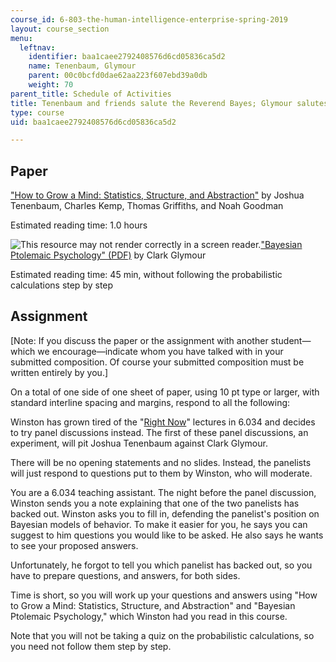 ```yaml
---
course_id: 6-803-the-human-intelligence-enterprise-spring-2019
layout: course_section
menu:
  leftnav:
    identifier: baa1caee2792408576d6cd05836ca5d2
    name: Tenenbaum, Glymour
    parent: 00c0bcfd0dae62aa223f607ebd39a0db
    weight: 70
parent_title: Schedule of Activities
title: Tenenbaum and friends salute the Reverend Bayes; Glymour salutes Kepler
type: course
uid: baa1caee2792408576d6cd05836ca5d2

---
```


Paper
-----

["How to Grow a Mind: Statistics, Structure, and Abstraction"](https://www.ncbi.nlm.nih.gov/pubmed/21393536) by Joshua Tenenbaum, Charles Kemp, Thomas Griffiths, and Noah Goodman

Estimated reading time: 1.0 hours

![This resource may not render correctly in a screen reader.](/images/inacessible.gif)["Bayesian Ptolemaic Psychology" (PDF)](https://perception.jhu.edu/chaz/teaching/courses/tp/files/readings/7/Glymour_2007___Bayesian_ptolemaic_psychology.pdf) by Clark Glymour

Estimated reading time: 45 min, without following the probabilistic calculations step by step

Assignment
----------

\[Note: If you discuss the paper or the assignment with another student—which we encourage—indicate whom you have talked with in your submitted composition. Of course your submitted composition must be written entirely by you.\]

On a total of one side of one sheet of paper, using 10 pt type or larger, with standard interline spacing and margins, respond to all the following:

Winston has grown tired of the "[Right Now](http://web.mit.edu/fnl/volume/254/winston.html)" lectures in 6.034 and decides to try panel discussions instead. The first of these panel discussions, an experiment, will pit Joshua Tenenbaum against Clark Glymour.

There will be no opening statements and no slides. Instead, the panelists will just respond to questions put to them by Winston, who will moderate.

You are a 6.034 teaching assistant. The night before the panel discussion, Winston sends you a note explaining that one of the two panelists has backed out. Winston asks you to fill in, defending the panelist's position on Bayesian models of behavior. To make it easier for you, he says you can suggest to him questions you would like to be asked. He also says he wants to see your proposed answers.

Unfortunately, he forgot to tell you which panelist has backed out, so you have to prepare questions, and answers, for both sides.

Time is short, so you will work up your questions and answers using "How to Grow a Mind: Statistics, Structure, and Abstraction" and "Bayesian Ptolemaic Psychology," which Winston had you read in this course.

Note that you will not be taking a quiz on the probabilistic calculations, so you need not follow them step by step.